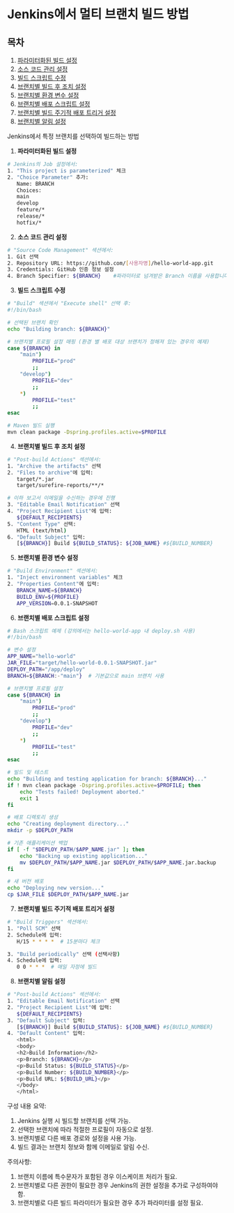 # Jenkins에서 멀티 브랜치 빌드 방법

## 목차
1. [파라미터화된 빌드 설정](#1-파라미터화된-빌드-설정)
2. [소스 코드 관리 설정](#2-소스-코드-관리-설정)
3. [빌드 스크립트 수정](#3-빌드-스크립트-수정)
4. [브랜치별 빌드 후 조치 설정](#4-브랜치별-빌드-후-조치-설정)
5. [브랜치별 환경 변수 설정](#5-브랜치별-환경-변수-설정)
6. [브랜치별 배포 스크립트 설정](#6-브랜치별-배포-스크립트-설정)
7. [브랜치별 빌드 주기적 배포 트리거 설정](#7-브랜치별-빌드-주기적-배포-트리거-설정)
8. [브랜치별 알림 설정](#8-브랜치별-알림-설정)

Jenkins에서 특정 브랜치를 선택하여 빌드하는 방법

1. **파라미터화된 빌드 설정**

```bash
# Jenkins의 Job 설정에서:
1. "This project is parameterized" 체크
2. "Choice Parameter" 추가:
   Name: BRANCH
   Choices:
   main
   develop
   feature/*
   release/*
   hotfix/*
```

2. **소스 코드 관리 설정**

```bash
# "Source Code Management" 섹션에서:
1. Git 선택
2. Repository URL: https://github.com/[사용자명]/hello-world-app.git
3. Credentials: GitHub 인증 정보 설정
4. Branch Specifier: ${BRANCH}    #파라미터로 넘겨받은 Branch 이름을 사용합니다.
```

3. **빌드 스크립트 수정**

```bash
# "Build" 섹션에서 "Execute shell" 선택 후:
#!/bin/bash

# 선택된 브랜치 확인
echo "Building branch: ${BRANCH}"

# 브랜치별 프로필 설정 매핑 (환경 별 배포 대상 브랜치가 정해져 있는 경우의 예제)
case ${BRANCH} in
    "main")
        PROFILE="prod"
        ;;
    "develop")
        PROFILE="dev"
        ;;
    *)
        PROFILE="test"
        ;;
esac

# Maven 빌드 실행
mvn clean package -Dspring.profiles.active=$PROFILE
```

4. **브랜치별 빌드 후 조치 설정**

```bash
# "Post-build Actions" 섹션에서:
1. "Archive the artifacts" 선택
2. "Files to archive"에 입력:
   target/*.jar
   target/surefire-reports/**/*

# 이하 보고서 이메일을 수신하는 경우에 진행
3. "Editable Email Notification" 선택
4. "Project Recipient List"에 입력:
   ${DEFAULT_RECIPIENTS}
5. "Content Type" 선택:
   HTML (text/html)
6. "Default Subject" 입력:
   [${BRANCH}] Build ${BUILD_STATUS}: ${JOB_NAME} #${BUILD_NUMBER}
```

5. **브랜치별 환경 변수 설정**

```bash
# "Build Environment" 섹션에서:
1. "Inject environment variables" 체크
2. "Properties Content"에 입력:
   BRANCH_NAME=${BRANCH}
   BUILD_ENV=${PROFILE}
   APP_VERSION=0.0.1-SNAPSHOT
```

6. **브랜치별 배포 스크립트 설정**

```bash
# Bash 스크립트 예제 (강의에서는 hello-world-app 내 deploy.sh 사용)
#!/bin/bash

# 변수 설정
APP_NAME="hello-world"
JAR_FILE="target/hello-world-0.0.1-SNAPSHOT.jar"
DEPLOY_PATH="/app/deploy"
BRANCH=${BRANCH:-"main"}  # 기본값으로 main 브랜치 사용

# 브랜치별 프로필 설정
case ${BRANCH} in
    "main")
        PROFILE="prod"
        ;;
    "develop")
        PROFILE="dev"
        ;;
    *)
        PROFILE="test"
        ;;
esac

# 빌드 및 테스트
echo "Building and testing application for branch: ${BRANCH}..."
if ! mvn clean package -Dspring.profiles.active=$PROFILE; then
    echo "Tests failed! Deployment aborted."
    exit 1
fi

# 배포 디렉토리 생성
echo "Creating deployment directory..."
mkdir -p $DEPLOY_PATH

# 기존 애플리케이션 백업
if [ -f "$DEPLOY_PATH/$APP_NAME.jar" ]; then
    echo "Backing up existing application..."
    mv $DEPLOY_PATH/$APP_NAME.jar $DEPLOY_PATH/$APP_NAME.jar.backup
fi

# 새 버전 배포
echo "Deploying new version..."
cp $JAR_FILE $DEPLOY_PATH/$APP_NAME.jar
```

7. **브랜치별 빌드 주기적 배포 트리거 설정**

```bash
# "Build Triggers" 섹션에서:
1. "Poll SCM" 선택
2. Schedule에 입력:
   H/15 * * * *  # 15분마다 체크

3. "Build periodically" 선택 (선택사항)
4. Schedule에 입력:
   0 0 * * *  # 매일 자정에 빌드
```

8. **브랜치별 알림 설정**

```bash
# "Post-build Actions" 섹션에서:
1. "Editable Email Notification" 선택
2. "Project Recipient List"에 입력:
   ${DEFAULT_RECIPIENTS}
3. "Default Subject" 입력:
   [${BRANCH}] Build ${BUILD_STATUS}: ${JOB_NAME} #${BUILD_NUMBER}
4. "Default Content" 입력:
   <html>
   <body>
   <h2>Build Information</h2>
   <p>Branch: ${BRANCH}</p>
   <p>Build Status: ${BUILD_STATUS}</p>
   <p>Build Number: ${BUILD_NUMBER}</p>
   <p>Build URL: ${BUILD_URL}</p>
   </body>
   </html>
```

구성 내용 요약:
1. Jenkins 실행 시 빌드할 브랜치를 선택 가능.
2. 선택한 브랜치에 따라 적절한 프로필이 자동으로 설정.
3. 브랜치별로 다른 배포 경로와 설정을 사용 가능.
4. 빌드 결과는 브랜치 정보와 함께 이메일로 알림 수신.

주의사항:
1. 브랜치 이름에 특수문자가 포함된 경우 이스케이프 처리가 필요.
2. 브랜치별로 다른 권한이 필요한 경우 Jenkins의 권한 설정을 추가로 구성하여야 함.
3. 브랜치별로 다른 빌드 파라미터가 필요한 경우 추가 파라미터를 설정 필요.
